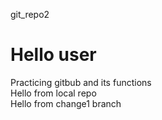 git_repo2
<h1>Hello user</h1>
Practicing gitbub and its functions<br>
Hello from local repo
<br>
Hello from change1 branch